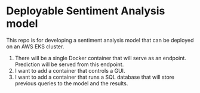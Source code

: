 # Deployable Sentiment Analysis model

This repo is for developing a sentiment analysis model that can be deployed on an AWS EKS cluster. 
1. There will be a single Docker container that will serve as an endpoint. Prediction will be served from this endpoint.
2. I want to add a container that controls a GUI.
3. I want to add a container that runs a SQL database that will store previous queries to the model and the results.

